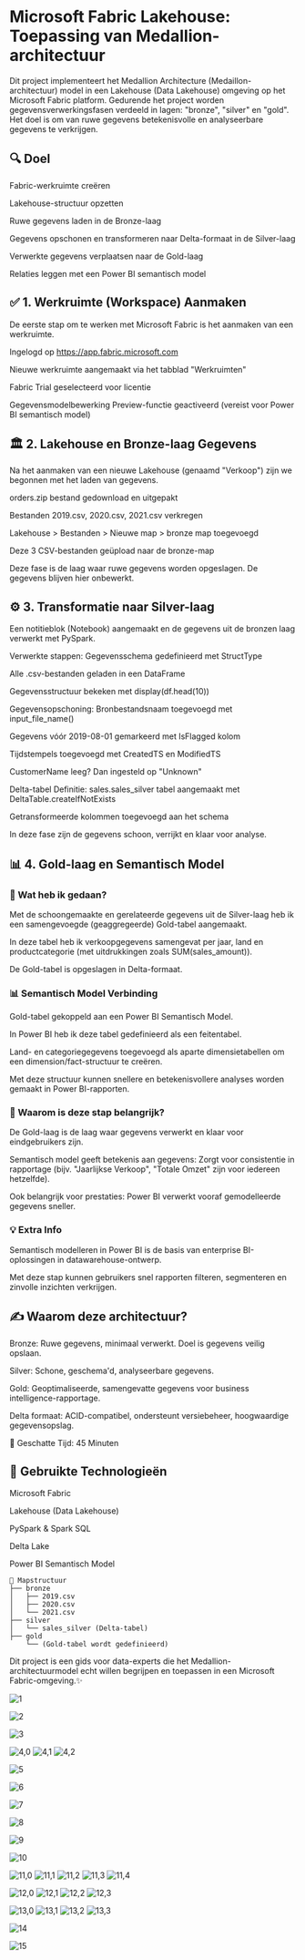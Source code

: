 # Microsoft Fabric Lakehouse: Toepassing van Medallion-architectuur
Dit project implementeert het Medallion Architecture (Medaillon-architectuur) model in een Lakehouse (Data Lakehouse) omgeving op het Microsoft Fabric platform. Gedurende het project worden gegevensverwerkingsfasen verdeeld in lagen: "bronze", "silver" en "gold". Het doel is om van ruwe gegevens betekenisvolle en analyseerbare gegevens te verkrijgen.

## 🔍 Doel
Fabric-werkruimte creëren

Lakehouse-structuur opzetten

Ruwe gegevens laden in de Bronze-laag

Gegevens opschonen en transformeren naar Delta-formaat in de Silver-laag

Verwerkte gegevens verplaatsen naar de Gold-laag

Relaties leggen met een Power BI semantisch model

## ✅ 1. Werkruimte (Workspace) Aanmaken
De eerste stap om te werken met Microsoft Fabric is het aanmaken van een werkruimte.

Ingelogd op https://app.fabric.microsoft.com

Nieuwe werkruimte aangemaakt via het tabblad "Werkruimten"

Fabric Trial geselecteerd voor licentie

Gegevensmodelbewerking Preview-functie geactiveerd (vereist voor Power BI semantisch model)

## 🏛️ 2. Lakehouse en Bronze-laag Gegevens
Na het aanmaken van een nieuwe Lakehouse (genaamd "Verkoop") zijn we begonnen met het laden van gegevens.

orders.zip bestand gedownload en uitgepakt

Bestanden 2019.csv, 2020.csv, 2021.csv verkregen

Lakehouse > Bestanden > Nieuwe map > bronze map toegevoegd

Deze 3 CSV-bestanden geüpload naar de bronze-map

Deze fase is de laag waar ruwe gegevens worden opgeslagen. De gegevens blijven hier onbewerkt.

## ⚙️ 3. Transformatie naar Silver-laag
Een notitieblok (Notebook) aangemaakt en de gegevens uit de bronzen laag verwerkt met PySpark.

Verwerkte stappen:
Gegevensschema gedefinieerd met StructType

Alle .csv-bestanden geladen in een DataFrame

Gegevensstructuur bekeken met display(df.head(10))

Gegevensopschoning:
Bronbestandsnaam toegevoegd met input_file_name()

Gegevens vóór 2019-08-01 gemarkeerd met IsFlagged kolom

Tijdstempels toegevoegd met CreatedTS en ModifiedTS

CustomerName leeg? Dan ingesteld op "Unknown"

Delta-tabel Definitie:
sales.sales_silver tabel aangemaakt met DeltaTable.createIfNotExists

Getransformeerde kolommen toegevoegd aan het schema

In deze fase zijn de gegevens schoon, verrijkt en klaar voor analyse.

## 📊 4. Gold-laag en Semantisch Model
### 📂 Wat heb ik gedaan?
Met de schoongemaakte en gerelateerde gegevens uit de Silver-laag heb ik een samengevoegde (geaggregeerde) Gold-tabel aangemaakt.

In deze tabel heb ik verkoopgegevens samengevat per jaar, land en productcategorie (met uitdrukkingen zoals SUM(sales_amount)).

De Gold-tabel is opgeslagen in Delta-formaat.

### 📊 Semantisch Model Verbinding
Gold-tabel gekoppeld aan een Power BI Semantisch Model.

In Power BI heb ik deze tabel gedefinieerd als een feitentabel.

Land- en categoriegegevens toegevoegd als aparte dimensietabellen om een dimension/fact-structuur te creëren.

Met deze structuur kunnen snellere en betekenisvollere analyses worden gemaakt in Power BI-rapporten.

### 🧠 Waarom is deze stap belangrijk?
De Gold-laag is de laag waar gegevens verwerkt en klaar voor eindgebruikers zijn.

Semantisch model geeft betekenis aan gegevens: Zorgt voor consistentie in rapportage (bijv. "Jaarlijkse Verkoop", "Totale Omzet" zijn voor iedereen hetzelfde).

Ook belangrijk voor prestaties: Power BI verwerkt vooraf gemodelleerde gegevens sneller.

### 💡 Extra Info
Semantisch modelleren in Power BI is de basis van enterprise BI-oplossingen in datawarehouse-ontwerp.

Met deze stap kunnen gebruikers snel rapporten filteren, segmenteren en zinvolle inzichten verkrijgen.

## ✍️ Waarom deze architectuur?
Bronze: Ruwe gegevens, minimaal verwerkt. Doel is gegevens veilig opslaan.

Silver: Schone, geschema'd, analyseerbare gegevens.

Gold: Geoptimaliseerde, samengevatte gegevens voor business intelligence-rapportage.

Delta formaat: ACID-compatibel, ondersteunt versiebeheer, hoogwaardige gegevensopslag.

📅 Geschatte Tijd: 45 Minuten
## 🚀 Gebruikte Technologieën
Microsoft Fabric

Lakehouse (Data Lakehouse)

PySpark & Spark SQL

Delta Lake

Power BI Semantisch Model


```
📁 Mapstructuur
├── bronze
│   ├── 2019.csv
│   ├── 2020.csv
│   └── 2021.csv
├── silver
│   └── sales_silver (Delta-tabel)
├── gold
    └── (Gold-tabel wordt gedefinieerd)
```

Dit project is een gids voor data-experts die het Medallion-architectuurmodel echt willen begrijpen en toepassen in een Microsoft Fabric-omgeving.✨

![1](./images/1.png)

![2](./images/2.png)

![3](./images/3.png)

![4,0](./images/4,0.png)
![4,1](./images/4,1.png)
![4,2](./images/4,2.png)

![5](./images/5.png)

![6](./images/6.png)

![7](./images/7.png)

![8](./images/8.png)

![9](./images/9.png)

![10](./images/10.png)

![11,0](./images/11,0.png)
![11,1](./images/11,1.png)
![11,2](./images/11,2.png)
![11,3](./images/11,3.png)
![11,4](./images/11,4.png)

![12,0](./images/12,0.png)
![12,1](./images/12,1.png)
![12,2](./images/12,2.png)
![12,3](./images/12,3.png)

![13,0](./images/13,0.png)
![13,1](./images/13,1.png)
![13,2](./images/13,2.png)
![13,3](./images/13,3.png)

![14](./images/14.png)

![15](./images/15.png)
